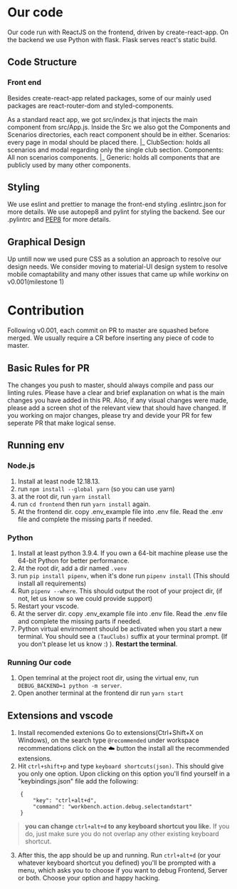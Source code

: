 # Our code #
Our code run with ReactJS on the frontend, driven by create-react-app. 
On the backend we use Python with flask. Flask serves react's static build.

## Code Structure ##

### Front end ###
Besides create-react-app related packages, some of our mainly used packages are react-router-dom and styled-components.

As a standard react app, we got src/index.js that injects the main component from src/App.js. Inside the Src we also got the Components and Scenarios directories, each react component should be in either.
Scenarios: every page in modal should be placed there.
|_ ClubSection: holds all scenarios and modal regarding only the single club section.
Components: All non scenarios components.
|_ Generic: holds all components that are publicly used by many other components.

## Styling ## 
We use eslint and prettier to manage the front-end styling .eslintrc.json for more details. 
We use autopep8 and pylint for styling the backend. See our .pylintrc and [PEP8](https://www.python.org/dev/peps/pep-0008/) for more details.

## Graphical Design ##
Up untill now we used pure CSS as a solution an approach to resolve our design needs. We consider moving to material-UI design system to resolve mobile comaptability and many other issues that came up while workinע on v0.001(milestone 1)

# Contribution #
Following v0.001, each commit on PR to master are squashed before merged. We usually require a CR before inserting any piece of code to master.

## Basic Rules for PR ##
The changes you push to master, should always compile and pass our linting rules.
Please have a clear and brief explanation on what is the main changes you have added in this PR. Also, if any visual changes were made, please add a screen shot of the relevant view that should have changed.
If you working on major changes, please try and devide your PR for few seperate PR that make logical sense.

## Running env ##

### Node.js ###

1. Install at least node 12.18.13.
2. run `npm install --global yarn` (so you can use yarn)
3. at the root dir, run `yarn install`
4. run `cd frontend` then  run `yarn install` again.
5. At the frontend dir. copy .env_example file into .env file. Read the .env file and complete the missing parts if needed.

### Python ###
1. Install at least python 3.9.4. If you own a 64-bit machine please use the 64-bit Python for better performance.
2. At the root dir, add a dir named `.venv`
3. run `pip install pipenv`, when it's done run `pipenv install` (This should install all requirements)
4. Run `pipenv --where`. This should output the root of your project dir, (if not, let us know so we could provide support)
5. Restart your vscode.
6. At the server dir. copy .env_example file into .env file. Read the .env file and complete the missing parts if needed.
7. Python virtual envirnoment should be activated when you start a new terminal. You should see a `(TauClubs)` suffix at your terminal prompt. (If you don't please let us know :) ). **Restart the terminal**.


### Running Our code ###
1. Open temrinal at the project root dir, using the virtual env, run `DEBUG_BACKEND=1 python -m server`.
2. Open another terminal at the frontend dir run `yarn start`

## Extensions and vscode ##
1. Install recomended extenions Go to extensions(Ctrl+Shift+X on Windows), on the search type `@recommended` under workspace recommendations click on the ☁️ button the install all the recommended extensions.
2. Hit `ctrl+shift+p` and type `keyboard shortcuts(json)`. This should give you only one option. Upon clicking on this option you'll find yourself in a "keybindings.json" file add the following:
```
    {
        "key": "ctrl+alt+d",
        "command": "workbench.action.debug.selectandstart"
    }
``` 
>**you can change `ctrl+alt+d` to any keyboard shortcut you like.** If you do, just make sure you do not overlap any other existing keyboard shortcut.
3. After this, the app should be up and running. Run `ctrl+alt+d` (or your whatever keyboard shortcut you defined) you'll be prompted with a menu, which asks you to choose if you want to debug Frontend, Server or both. Choose your option and happy hacking.
